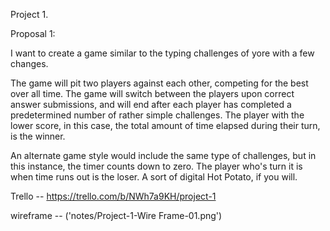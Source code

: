 Project 1.

Proposal 1:

I want to create a game similar to the typing challenges of yore with a few changes. 

The game will pit two players against each other, competing for the best over all time. The game will switch between the players upon correct answer submissions, and will end after each player has completed a predetermined number of rather simple challenges. The player with the lower score, in this case, the total amount of time elapsed during their turn, is the winner. 

An alternate game style would include the same type of challenges, but in this instance, the timer counts down to zero. The player who's turn it is when time runs out is the loser. A sort of digital Hot Potato, if you will.





Trello -- https://trello.com/b/NWh7a9KH/project-1


wireframe --  ('notes/Project-1-Wire Frame-01.png')
